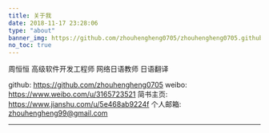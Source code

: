 ```yaml
---
title: 关于我
date: 2018-11-17 23:28:06
type: "about"
banner_img: https://github.com/zhouhengheng0705/zhouhengheng0705.github.io/blob/master/images/wallhaven-351771.jpg?raw=true
no_toc: true 
---
```


周恒恒
高级软件开发工程师
网络日语教师
日语翻译



github: https://github.com/zhouhengheng0705
weibo: https://www.weibo.com/u/3165723521
简书主页: https://www.jianshu.com/u/5e468ab9224f
个人邮箱: zhouhengheng99@gmail.com



---

